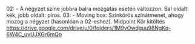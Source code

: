 02:
    - A négyzet színe jobbra balra mozgatás esetén változzon. Bal oldalt: kék, jobb oldalt: piros.
03:
    - Moving box: Színkörös színátmenet, ahogy mozog a négyzet (hasonlóan a 02-eshez).
Midpoint Kör kitöltés
    https://drive.google.com/drive/u/0/folders/1M9yOwdguu98NgKq-6W4C_uvUJXGr6mQp


 
